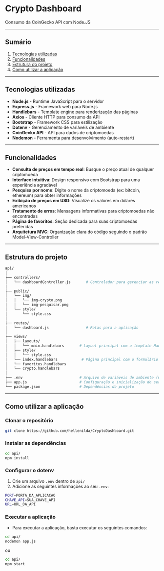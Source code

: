 # Crypto Dashboard

Consumo da CoinGecko API com Node.JS

---

## Sumário
1. [Tecnologias utilizadas](#tecnologias-utilizadas)
2. [Funcionalidades](#funcionalidades)
3. [Estrutura do projeto](#estrutura-do-projeto)
4. [Como utilizar a aplicação](#como-utilizar-a-aplicação)

---

## Tecnologias utilizadas

- **Node.js** - Runtime JavaScript para o servidor
- **Express.js** - Framework web para Node.js
- **Handlebars** - Template engine para renderização das páginas
- **Axios** - Cliente HTTP para consumo da API
- **Bootstrap** - Framework CSS para estilização
- **Dotenv** - Gerenciamento de variáveis de ambiente
- **CoinGecko API** - API para dados de criptomoedas
- **Nodemon** - Ferramenta para desenvolvimento (auto-restart)

---

## Funcionalidades

- **Consulta de preços em tempo real**: Busque o preço atual de qualquer criptomoeda
- **Interface intuitiva**: Design responsivo com Bootstrap para uma experiência agradável
- **Pesquisa por nome**: Digite o nome da criptomoeda (ex: bitcoin, ethereum) para obter informações
- **Exibição de preços em USD**: Visualize os valores em dólares americanos
- **Tratamento de erros**: Mensagens informativas para criptomoedas não encontradas
- **Página de favoritos**: Seção dedicada para suas criptomoedas preferidas
- **Arquitetura MVC**: Organização clara do código seguindo o padrão Model-View-Controller

---

## Estrutura do projeto
```bash
api/
│
├── controllers/
│   └── dashboardController.js       # Controlador para gerenciar as requisições da API
│
├── public/
│   └── img/
│   │   └── img-crypto.png
│   │   └── img-pesquisar.png
│   └── style/
│       └── style.css
│
├── routes/
│   └── dashboard.js                 # Rotas para a aplicação
│
├── views/
│   ├── layouts/
│   │   └── main.handlebars       # Layout principal com o template Handlebars
│   ├── style/
│   │   └── style.css
│   └── index.handlebars           # Página principal com o formulário de pesquisa
│   └── favoritos.handlebars
│   └── crypto.handlebars
│
├── .env                          # Arquivo de variáveis de ambiente (não incluído no repositório)
├── app.js                        # Configuração e inicialização do servidor
└── package.json                  # Dependências do projeto
```

---

## Como utilizar a aplicação

### Clonar o repositório
```bash
git clone https://github.com/hellenilda/CryptoDashboard.git
```

### Instalar as dependências
```bash
cd api/
npm install
```

### Configurar o dotenv
1. Crie um arquivo `.env` dentro de `api/`
2. Adicione as seguintes informações ao seu `.env`:
```bash
PORT=PORTA_DA_APLICACAO
CHAVE_API=SUA_CHAVE_API
URL=URL_DA_API
```

### Executar a aplicação
- Para executar a aplicação, basta executar os seguintes comandos:
```bash
cd api/
nodemon app.js
```

ou

```bash
cd api/
npm start
```